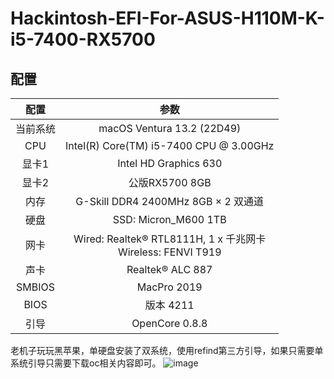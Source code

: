 # Hackintosh-EFI-For-ASUS-H110M-K-i5-7400-RX5700


## 配置

|   配置   |                             参数                             |
| :------: | :----------------------------------------------------------: |
| 当前系统 |                  macOS Ventura 13.2 (22D49)                  |
|   CPU    |           Intel(R) Core(TM) i5-7400 CPU @ 3.00GHz            |
|  显卡1   |                    Intel HD Graphics 630                     |
|  显卡2   |                        公版RX5700 8GB                        |
|   内存   |             G-Skill DDR4 2400MHz 8GB × 2 双通道              |
|   硬盘   |                     SSD: Micron_M600 1TB                     |
|   网卡   | Wired: Realtek® RTL8111H, 1 x 千兆网卡  <br />Wireless: FENVI T919 |
|   声卡   |                       Realtek® ALC 887                       |
|  SMBIOS  |                         MacPro 2019                          |
|   BIOS   |                          版本 4211                           |
|   引导   |                        OpenCore 0.8.8                        |



老机子玩玩黑苹果，单硬盘安装了双系统，使用refind第三方引导，如果只需要单系统引导只需要下载oc相关内容即可。
![image](https://user-images.githubusercontent.com/43986712/215637849-7fa46a64-6fd2-48e1-9234-40bc29ed9cc9.png)
